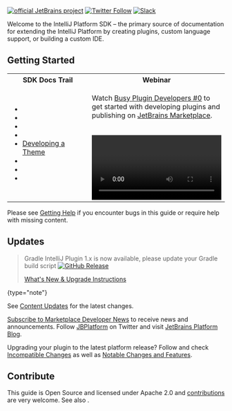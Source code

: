 [//]: # (title: IntelliJ Platform SDK)

<!-- Copyright 2000-2022 JetBrains s.r.o. and contributors. Use of this source code is governed by the Apache 2.0 license. -->

[![official JetBrains project](https://jb.gg/badges/official-flat-square.svg)](https://confluence.jetbrains.com/display/ALL/JetBrains+on+GitHub) [![Twitter Follow](https://img.shields.io/twitter/follow/JBPlatform?style=flat-square&logo=twitter)](https://twitter.com/JBPlatform/) [![Slack](https://img.shields.io/badge/Slack-%23intellij--platform-blue?style=flat-square&logo=slack)](https://plugins.jetbrains.com/slack)

Welcome to the IntelliJ Platform SDK – the primary source of documentation for extending the IntelliJ Platform by creating plugins, custom language support, or building a custom IDE.

## Getting Started

<table>
<tr>
<th>
SDK Docs Trail
</th>
<th>
Webinar
</th>
</tr>
<tr>
<td>

* [](intellij_platform.md)
* [](about.md)
* [](plugin_alternatives.md)
* [](developing_plugins.md)
* [Developing a Theme](themes_getting_started.md)
* [](explore_api.md)
* [](useful_links.md)
* [](learning_resources.md)

</td>

<td width="50%">

Watch [Busy Plugin Developers #0](https://www.youtube.com/watch?v=-6D5-xEaYig) to get started with developing plugins and publishing on [JetBrains Marketplace](https://plugins.jetbrains.com).
<br/>
<br/>

<video href="-6D5-xEaYig" title="Busy Plugin Developers #0" width="300"/>

</td>
</tr>
</table>

Please see [Getting Help](getting_help.md) if you encounter bugs in this guide or require help with missing content.

## Updates

> Gradle IntelliJ Plugin 1.x is now available, please update your Gradle build script [![GitHub Release](https://img.shields.io/github/release/jetbrains/gradle-intellij-plugin.svg?style=flat-square)](https://github.com/jetbrains/gradle-intellij-plugin/releases)
>
> [What's New & Upgrade Instructions](https://lp.jetbrains.com/gradle-intellij-plugin)
>
{type="note"}

See [Content Updates](content_updates.md) for the latest changes.

[Subscribe to Marketplace Developer News](https://jb.gg/mp-updates) to receive news and announcements.
Follow [JBPlatform](https://twitter.com/JBPlatform/) on Twitter and visit [JetBrains Platform Blog](https://blog.jetbrains.com/platform/).

Upgrading your plugin to the latest platform release?
Follow [](verifying_plugin_compatibility.md) and check [Incompatible Changes](api_changes_list.md) as well as [Notable Changes and Features](api_notable.md).

## Contribute

This guide is Open Source and licensed under Apache 2.0 and
[contributions](intellij-sdk-docs-original_CONTRIBUTING.md) are very welcome.
See also [](platform_contributions.md).
